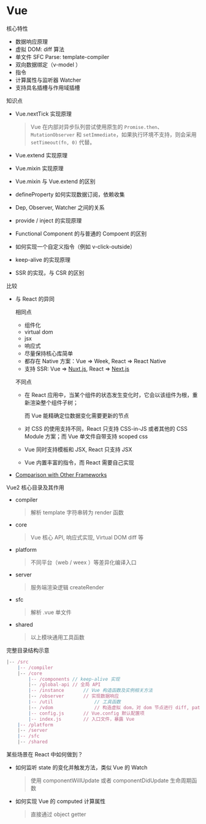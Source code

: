 # Vue

核心特性

- 数据响应原理
- 虚拟 DOM: diff 算法
- 单文件 SFC Parse: template-compiler
- 双向数据绑定（v-model ）
- 指令
- 计算属性与监听器 Watcher
- 支持具名插槽与作用域插槽



知识点

- Vue.nextTick 实现原理

  > Vue 在内部对异步队列尝试使用原生的 `Promise.then`、`MutationObserver` 和 `setImmediate`，如果执行环境不支持，则会采用 `setTimeout(fn, 0)` 代替。

- Vue.extend 实现原理

- Vue.mixin 实现原理

- Vue.mixin 与 Vue.extend 的区别

- defineProperty 如何实现数据订阅，依赖收集

- Dep, Observer, Watcher 之间的关系

- provide / inject 的实现原理

- Functional Component 的与普通的 Compoent 的区别

- 如何实现一个自定义指令（例如 v-click-outside）

- keep-alive 的实现原理

- SSR 的实现，与 CSR 的区别



比较

- 与 React 的异同

  相同点

  - 组件化
  - virtual dom
  - jsx
  - 响应式
  - 尽量保持核心库简单
  - 都存在 Native 方案：Vue => Week, React => React Native
  - 支持 SSR: Vue => [Nuxt.js](https://nuxtjs.org/), React => [Next.js](https://nextjs.org/)

  不同点

  - 在 React 应用中，当某个组件的状态发生变化时，它会以该组件为根，重新渲染整个组件子树；

    而 Vue 能精确定位数据变化需要更新的节点

  - 对 CSS 的使用支持不同，React 只支持 CSS-in-JS 或者其他的 CSS Module 方案；而 Vue 单文件自带支持 scoped css

  - Vue 同时支持模板和 JSX, React 只支持 JSX

  - Vue 内置丰富的指令，而 React 需要自己实现

- [Comparison with Other Frameworks](https://vuejs.org/v2/guide/comparison.html)



Vue2 核心目录及其作用

- compiler

  > 解析 template 字符串转为 render 函数

- core

  > Vue 核心 API, 响应式实现, Virtual DOM diff 等

- platform

  > 不同平台（web / weex ）等差异化编译入口

- server

  > 服务端渲染逻辑 createRender

- sfc

  > 解析 .vue 单文件

- shared

  > 以上模块通用工具函数



完整目录结构示意

```js
|-- /src
	|-- /compiler
	|-- /core
		|-- /components	// keep-alive 实现
		|-- /global-api	// 全局 API
		|-- /instance		// Vue 构造函数及实例相关方法
		|-- /observer		// 实现数据响应
		|-- /util				// 工具函数
		|-- /vdom				// 构造虚拟 dom，对 dom 节点进行 diff, patch
		|-- config.js		// Vue.config 默认配置项
		|-- index.js		// 入口文件，暴露 Vue
	|-- /platform
	|-- /server
	|-- /sfc
	|-- /shared
```



某些场景在 React 中如何做到？

- 如何监听 state 的变化并触发方法，类似 Vue 的 Watch

  > 使用 componentWillUpdate 或者 componentDidUpdate 生命周期函数

- 如何实现 Vue 的 computed 计算属性

  > 直接通过 object getter